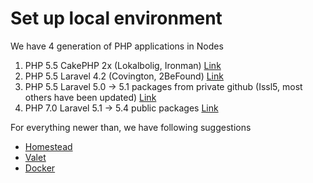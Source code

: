 # Set up local environment

We have 4 generation of PHP applications in Nodes

1) PHP 5.5 CakePHP 2x (Lokalbolig, Ironman) [Link](https://github.com/nodes-php/readme/blob/master/Guides/Setup/setup-php5-local-enviroment.md)
2) PHP 5.5 Laravel 4.2 (Covington, 2BeFound) [Link](https://github.com/nodes-php/readme/blob/master/Guides/Setup/setup-php5-local-enviroment.md)
3) PHP 5.5 Laravel 5.0 -> 5.1 packages from private github (Issl5, most others have been updated) [Link](https://github.com/nodes-php/readme/blob/master/Guides/Setup/setup-php5-local-enviroment.md)
4) PHP 7.0 Laravel 5.1 -> 5.4 public packages [Link](https://github.com/nodes-php/readme/blob/master/Guides/Setup/setup-php7-local-enviroment.md)

For everything newer than, we have following suggestions

 - [Homestead](https://laravel.com/docs/5.8/homestead) 
 - [Valet](https://laravel.com/docs/5.8/valet)
 - [Docker](https://www.docker.com/)
